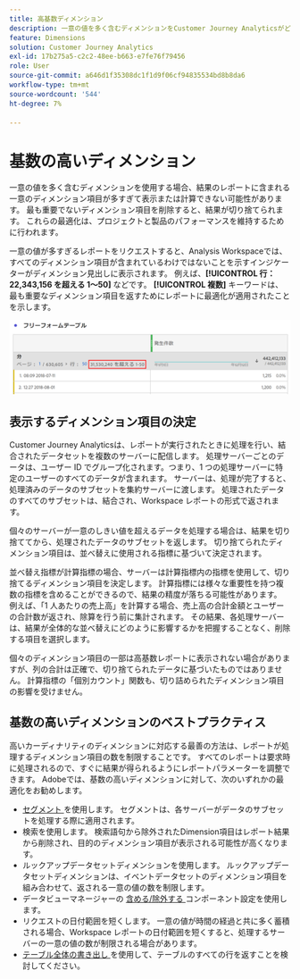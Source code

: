 ```yaml
---
title: 高基数ディメンション
description: 一意の値を多く含むディメンションをCustomer Journey Analyticsがどのように処理するかについて説明します。
feature: Dimensions
solution: Customer Journey Analytics
exl-id: 17b275a5-c2c2-48ee-b663-e7fe76f79456
role: User
source-git-commit: a646d1f35308dc1f1d9f06cf94835534bd8b8da6
workflow-type: tm+mt
source-wordcount: '544'
ht-degree: 7%

---
```


# 基数の高いディメンション

一意の値を多く含むディメンションを使用する場合、結果のレポートに含まれる一意のディメンション項目が多すぎて表示または計算できない可能性があります。 最も重要でないディメンション項目を削除すると、結果が切り捨てられます。 これらの最適化は、プロジェクトと製品のパフォーマンスを維持するために行われます。

一意の値が多すぎるレポートをリクエストすると、Analysis Workspaceでは、すべてのディメンション項目が含まれているわけではないことを示すインジケーターがディメンション見出しに表示されます。 例えば、**[!UICONTROL 行：22,343,156 を超える 1～50]** などです。 **[!UICONTROL 複数]** キーワードは、最も重要なディメンション項目を返すためにレポートに最適化が適用されたことを示します。

![22,343,156 件中 1～50 件を表示する「more than」キーワードを示す、Workspaceのフリーフォームテーブル ](assets/high-cardinality.png)

## 表示するディメンション項目の決定

Customer Journey Analyticsは、レポートが実行されたときに処理を行い、結合されたデータセットを複数のサーバーに配信します。 処理サーバーごとのデータは、ユーザー ID でグループ化されます。つまり、1 つの処理サーバーに特定のユーザーのすべてのデータが含まれます。 サーバーは、処理が完了すると、処理済みのデータのサブセットを集約サーバーに渡します。 処理されたデータのすべてのサブセットは、結合され、Workspace レポートの形式で返されます。

個々のサーバーが一意のしきい値を超えるデータを処理する場合は、結果を切り捨ててから、処理されたデータのサブセットを返します。 切り捨てられたディメンション項目は、並べ替えに使用される指標に基づいて決定されます。

並べ替え指標が計算指標の場合、サーバーは計算指標内の指標を使用して、切り捨てるディメンション項目を決定します。 計算指標には様々な重要性を持つ複数の指標を含めることができるので、結果の精度が落ちる可能性があります。 例えば、「1 人あたりの売上高」を計算する場合、売上高の合計金額とユーザーの合計数が返され、除算を行う前に集計されます。 その結果、各処理サーバーは、結果が全体的な並べ替えにどのように影響するかを把握することなく、削除する項目を選択します。

個々のディメンション項目の一部は高基数レポートに表示されない場合がありますが、列の合計は正確で、切り捨てられたデータに基づいたものではありません。 計算指標の「個別カウント」関数も、切り詰められたディメンション項目の影響を受けません。

## 基数の高いディメンションのベストプラクティス

高いカーディナリティのディメンションに対応する最善の方法は、レポートが処理するディメンション項目の数を制限することです。 すべてのレポートは要求時に処理されるので、すぐに結果が得られるようにレポートパラメーターを調整できます。 Adobeでは、基数の高いディメンションに対して、次のいずれかの最適化をお勧めします。

* [ セグメント ](/help/components/segments/seg-create.md) を使用します。 セグメントは、各サーバーがデータのサブセットを処理する際に適用されます。
* 検索を使用します。 検索語句から除外されたDimension項目はレポート結果から削除され、目的のディメンション項目が表示される可能性が高くなります。
* ルックアップデータセットディメンションを使用します。 ルックアップデータセットディメンションは、イベントデータセットのディメンション項目を組み合わせて、返される一意の値の数を制限します。
* データビューマネージャーの [ 含める/除外する ](/help/data-views/component-settings/include-exclude-values.md) コンポーネント設定を使用します。
* リクエストの日付範囲を短くします。 一意の値が時間の経過と共に多く蓄積される場合、Workspace レポートの日付範囲を短くすると、処理するサーバーの一意の値の数が制限される場合があります。
* [ テーブル全体の書き出し ](/help/analysis-workspace/export/export-cloud.md) を使用して、テーブルのすべての行を返すことを検討してください。
